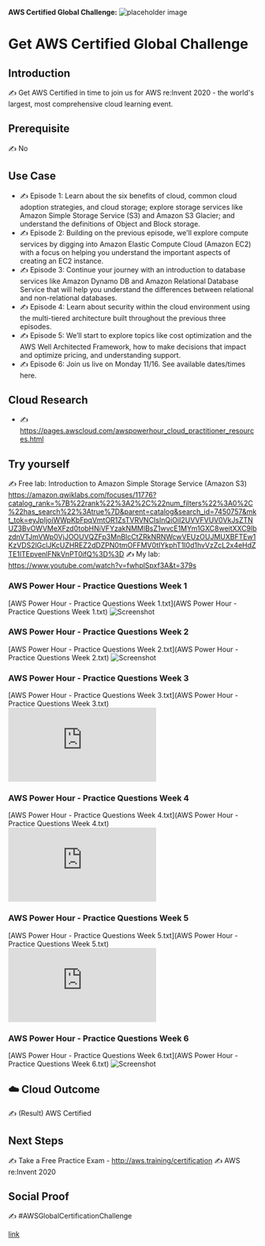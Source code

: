 **AWS Certified Global Challenge:**
![placeholder image](https://ci5.googleusercontent.com/proxy/7lQFYpNpztdI0dIou_obOy_Zk16MCCX66ucYF4rLexL2dwTc9Ej-R-3xnGVRgXFCh0JwxWGFUmIC4JbC7JuHPt1AAf96A3J80nE0nhYXgZU=s0-d-e1-ft#https://pages.awscloud.com/rs/112-TZM-766/images/bannersz.jpg)

# Get AWS Certified Global Challenge

## Introduction

✍️ Get AWS Certified in time to join us for AWS re:Invent 2020 - the world's largest, most comprehensive cloud learning event.

## Prerequisite

✍️ No

## Use Case

- ✍️ Episode 1: Learn about the six benefits of cloud, common cloud adoption strategies, and cloud storage; explore storage services like Amazon Simple Storage Service (S3) and Amazon S3 Glacier; and understand the definitions of Object and Block storage. 
- ✍️ Episode 2: Building on the previous episode, we'll explore compute services by digging into Amazon Elastic Compute Cloud (Amazon EC2) with a focus on helping you understand the important aspects of creating an EC2 instance. 
- ✍️ Episode 3: Continue your journey with an introduction to database services like Amazon Dynamo DB and Amazon Relational Database Service that will help you understand the differences between relational and non-relational databases.
- ✍️ Episode 4: Learn about security within the cloud environment using the multi-tiered architecture built throughout the previous three episodes.
- ✍️ Episode 5: We’ll start to explore topics like cost optimization and the AWS Well Architected Framework, how to make decisions that impact and optimize pricing, and understanding support.
- ✍️ Episode 6: Join us live on Monday 11/16. See available dates/times here. 

## Cloud Research

- ✍️ https://pages.awscloud.com/awspowerhour_cloud_practitioner_resources.html

## Try yourself

✍️ Free lab: Introduction to Amazon Simple Storage Service (Amazon S3) https://amazon.qwiklabs.com/focuses/11776?catalog_rank=%7B%22rank%22%3A2%2C%22num_filters%22%3A0%2C%22has_search%22%3Atrue%7D&parent=catalog&search_id=7450757&mkt_tok=eyJpIjoiWWpKbFpqVmtOR1ZsTVRVNCIsInQiOiI2UVVFVUV0VkJsZTNUZ3BvOWVMeXFzd0tobHNiVFYzakNMMlBsZ1wvcE1MYm1GXC8weitXXC9lbzdnVTJmVWp0VjJOOUVQZFp3MnBIcCtZRkNRNWcwVEUzOUJMUXBFTEw1KzVDS2lGclJKcUZHREZ2dDZPN0tmOFFMV0tIYkphT1I0d1hvVzZcL2x4eHdZTE1lTEpvenlFNkVnPT0ifQ%3D%3D
✍️ My lab: https://www.youtube.com/watch?v=fwhplSpxf3A&t=379s

### AWS Power Hour - Practice Questions Week 1
[AWS Power Hour - Practice Questions Week 1.txt](AWS Power Hour - Practice Questions Week 1.txt)
![Screenshot](https://amazonmr.au1.qualtrics.com/jfe/form/SV_eyBlfVF4Sloz1zL?mkt_tok=eyJpIjoiWWpKbFpqVmtOR1ZsTVRVNCIsInQiOiI2UVVFVUV0VkJsZTNUZ3BvOWVMeXFzd0tobHNiVFYzakNMMlBsZ1wvcE1MYm1GXC8weitXXC9lbzdnVTJmVWp0VjJOOUVQZFp3MnBIcCtZRkNRNWcwVEUzOUJMUXBFTEw1KzVDS2lGclJKcUZHREZ2dDZPN0tmOFFMV0tIYkphT1I0d1hvVzZcL2x4eHdZTE1lTEpvenlFNkVnPT0ifQ%3D%3D)

### AWS Power Hour - Practice Questions Week 2
[AWS Power Hour - Practice Questions Week 2.txt](AWS Power Hour - Practice Questions Week 2.txt)
![Screenshot](https://amazonmr.au1.qualtrics.com/jfe/form/SV_6hwibUxkS6tbX3n?mkt_tok=eyJpIjoiTnpWa09EWmlZVGc0WkRnNSIsInQiOiJcL1JxYlZwc2F5djNCbW5WR3dWQTl3a0dUMGREeHUrWVUwanZXcXFuSGFPTmFjZ3JrdHd6MzlJXC91dFpKc0hKU2pRS3E4VHlxNjVYTzc4aklVNk55dzlTaTdWU0xiSUs3bHF4Y0dmY3Q4TWZiVk5GUUgxMVwvWklxZEQ4TTBDa2NcL0lyckphVGM2K0tDd3FjQTRjXC9qSnpGZz09In0%3D)

### AWS Power Hour - Practice Questions Week 3
[AWS Power Hour - Practice Questions Week 3.txt](AWS Power Hour - Practice Questions Week 3.txt)
![Screenshot](https://pages.awscloud.com/rs/112-TZM-766/images/AWS%20Power%20Hour%20-%20Practice%20Questions%20Week%203.pdf)

### AWS Power Hour - Practice Questions Week 4
[AWS Power Hour - Practice Questions Week 4.txt](AWS Power Hour - Practice Questions Week 4.txt)
![Screenshot](https://pages.awscloud.com/rs/112-TZM-766/images/AWS%20Power%20Hour%20-%20Practice%20Questions%20Week%204.pdf)

### AWS Power Hour - Practice Questions Week 5
[AWS Power Hour - Practice Questions Week 5.txt](AWS Power Hour - Practice Questions Week 5.txt)
![Screenshot](https://pages.awscloud.com/rs/112-TZM-766/images/AWS%20Power%20Hour%20-%20Practice%20Questions%20Week%205.pdf?mkt_tok=eyJpIjoiTURkaFkyRmpOVGRtT0dObSIsInQiOiJhVllWVnZYVjYxaStYYWNoVUlYOTMrTzl5RHhvWFh1NFZNdXhqc2x3b2VkXC9IZkxqU0lJSlJ4QVV3eGtOdEZQY3Rjdk9tUlAxQnJsb3FjQmJ5SnlVdFE9PSJ9)

### AWS Power Hour - Practice Questions Week 6
[AWS Power Hour - Practice Questions Week 6.txt](AWS Power Hour - Practice Questions Week 6.txt)
![Screenshot](https://amazonmr.au1.qualtrics.com/jfe/form/SV_eyBlfVF4Sloz1zL)

## ☁️ Cloud Outcome

✍️ (Result) AWS Certified

## Next Steps

✍️ Take a Free Practice Exam - http://aws.training/certification
✍️ AWS re:Invent 2020

## Social Proof

✍️ #AWSGlobalCertificationChallenge

[link](link)

